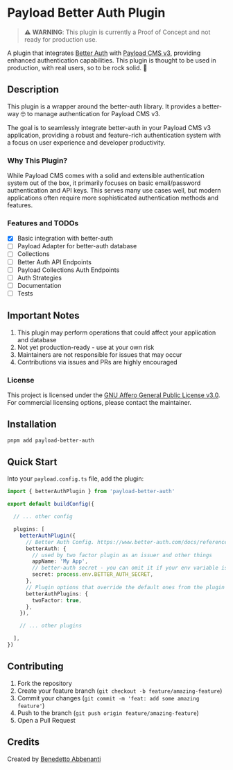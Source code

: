 # Payload Better Auth Plugin

> ⚠️ **WARNING**: This plugin is currently a Proof of Concept and not ready for production use.

A plugin that integrates [Better Auth](https://www.better-auth.com) with [Payload CMS v3](https://payloadcms.com), providing enhanced authentication capabilities.
This plugin is thought to be used in production, with real users, so to be rock solid. 🗿

## Description

This plugin is a wrapper around the better-auth library. It provides a better-way 🤓 to manage authentication for Payload CMS v3.

The goal is to seamlessly integrate better-auth in your Payload CMS v3 application, providing a robust and feature-rich authentication system with a focus on user experience and developer productivity.

### Why This Plugin?

While Payload CMS comes with a solid and extensible authentication system out of the box, it primarily focuses on basic email/password authentication and API keys. This serves many use cases well, but modern applications often require more sophisticated authentication methods and features.

### Features and TODOs

- [x] Basic integration with better-auth
- [ ] Payload Adapter for better-auth database
- [ ] Collections
- [ ] Better Auth API Endpoints
- [ ] Payload Collections Auth Endpoints
- [ ] Auth Strategies
- [ ] Documentation
- [ ] Tests

## Important Notes

1. This plugin may perform operations that could affect your application and database
2. Not yet production-ready - use at your own risk
3. Maintainers are not responsible for issues that may occur
4. Contributions via issues and PRs are highly encouraged

### License
This project is licensed under the [GNU Affero General Public License v3.0](LICENSE). For commercial licensing options, please contact the maintainer.

## Installation

```bash
pnpm add payload-better-auth
```

## Quick Start

Into your `payload.config.ts` file, add the plugin:
```ts
import { betterAuthPlugin } from 'payload-better-auth'

export default buildConfig({

  // ... other config

  plugins: [
    betterAuthPlugin({
      // Better Auth Config. https://www.better-auth.com/docs/reference/options
      betterAuth: {
        // used by two factor plugin as an issuer and other things
        appName: 'My App',
        // better-auth secret - you can omit it if your env variable is named `BETTER_AUTH_SECRET`
        secret: process.env.BETTER_AUTH_SECRET,
      },
      // Plugin options that override the default ones from the plugin
      betterAuthPlugins: {
        twoFactor: true,
      },
    }),

    // ... other plugins

  ],
})
```

## Contributing

1. Fork the repository
2. Create your feature branch (`git checkout -b feature/amazing-feature`)
3. Commit your changes (`git commit -m 'feat: add some amazing feature'`)
4. Push to the branch (`git push origin feature/amazing-feature`)
5. Open a Pull Request

## Credits

Created by [Benedetto Abbenanti](https://ben.abbenanti.com)
